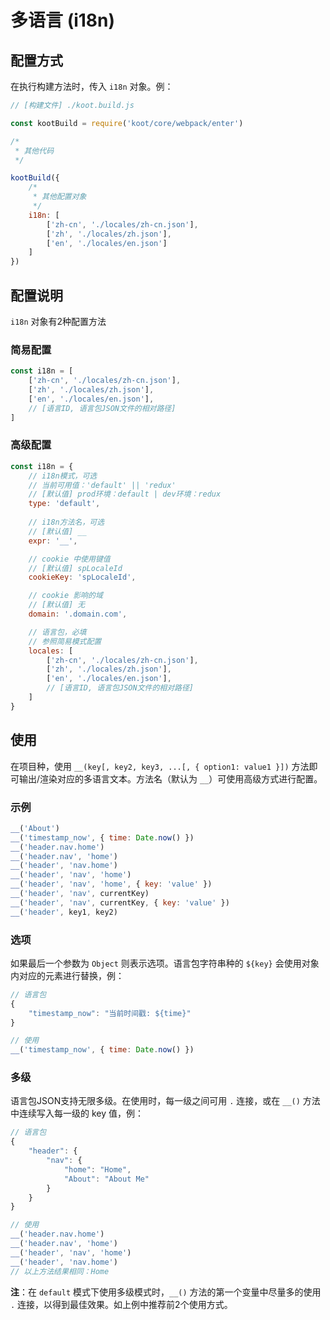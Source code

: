 # 多语言 (i18n)

## 配置方式

在执行构建方法时，传入 `i18n` 对象。例：

```javascript
// [构建文件] ./koot.build.js

const kootBuild = require('koot/core/webpack/enter')

/*
 * 其他代码
 */

kootBuild({
    /*
     * 其他配置对象
     */
    i18n: [
        ['zh-cn', './locales/zh-cn.json'],
        ['zh', './locales/zh.json'],
        ['en', './locales/en.json']
    ]
})
```

## 配置说明

`i18n` 对象有2种配置方法

### 简易配置

```javascript
const i18n = [
    ['zh-cn', './locales/zh-cn.json'],
    ['zh', './locales/zh.json'],
    ['en', './locales/en.json'],
    // [语言ID, 语言包JSON文件的相对路径]
]
```

### 高级配置

```javascript
const i18n = {
    // i18n模式，可选
    // 当前可用值：'default' || 'redux'
    // [默认值] prod环境：default | dev环境：redux
    type: 'default',
    
    // i18n方法名，可选
    // [默认值] __
    expr: '__',

    // cookie 中使用键值
    // [默认值] spLocaleId
    cookieKey: 'spLocaleId',

    // cookie 影响的域
    // [默认值] 无
    domain: '.domain.com',

    // 语言包，必填
    // 参照简易模式配置
    locales: [
        ['zh-cn', './locales/zh-cn.json'],
        ['zh', './locales/zh.json'],
        ['en', './locales/en.json'],
        // [语言ID, 语言包JSON文件的相对路径]
    ]
}
```

## 使用

在项目种，使用 `__(key[, key2, key3, ...[, { option1: value1 }])` 方法即可输出/渲染对应的多语言文本。方法名（默认为 `__`）可使用高级方式进行配置。

### 示例

```javascript
__('About')
__('timestamp_now', { time: Date.now() })
__('header.nav.home')
__('header.nav', 'home')
__('header', 'nav.home')
__('header', 'nav', 'home')
__('header', 'nav', 'home', { key: 'value' })
__('header', 'nav', currentKey)
__('header', 'nav', currentKey, { key: 'value' })
__('header', key1, key2)
```

### 选项

如果最后一个参数为 `Object` 则表示选项。语言包字符串种的 `${key}` 会使用对象内对应的元素进行替换，例：

```javascript
// 语言包
{
    "timestamp_now": "当前时间戳: ${time}"
}

// 使用
__('timestamp_now', { time: Date.now() })
```

### 多级

语言包JSON支持无限多级。在使用时，每一级之间可用 `.` 连接，或在 `__()` 方法中连续写入每一级的 key 值，例：


```javascript
// 语言包
{
    "header": {
        "nav": {
            "home": "Home",
            "About": "About Me"
        }
    }
}

// 使用
__('header.nav.home')
__('header.nav', 'home')
__('header', 'nav', 'home')
__('header', 'nav.home')
// 以上方法结果相同：Home
```

**注**：在 `default` 模式下使用多级模式时，`__()` 方法的第一个变量中尽量多的使用 `.` 连接，以得到最佳效果。如上例中推荐前2个使用方式。
